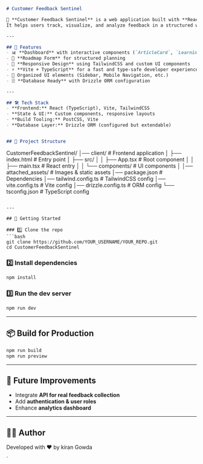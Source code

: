 

```markdown
# Customer Feedback Sentinel

🚀 **Customer Feedback Sentinel** is a web application built with **React (TypeScript)**, **Vite**, and **TailwindCSS**.  
It helps users track, visualize, and analyze feedback in a structured way — turning scattered inputs into actionable insights.  

---

## 📌 Features
- 📊 **Dashboard** with interactive components (`ArticleCard`, `LearningCard`, `ProgressCard`)
- 📝 **Roadmap Form** for structured planning
- 📱 **Responsive Design** using TailwindCSS and custom UI components
- ⚡ **Vite + TypeScript** for a fast and type-safe developer experience
- 🎨 Organized UI elements (Sidebar, Mobile Navigation, etc.)
- 🗄️ **Database Ready** with Drizzle ORM configuration

---

## 🛠️ Tech Stack
- **Frontend:** React (TypeScript), Vite, TailwindCSS
- **State & UI:** Custom components, responsive layouts
- **Build Tooling:** PostCSS, Vite
- **Database Layer:** Drizzle ORM (configured but extendable)


## 📂 Project Structure
```

CustomerFeedbackSentinel/
│── client/                # Frontend application
│   ├── index.html         # Entry point
│   ├── src/
│   │   ├── App.tsx        # Root component
│   │   ├── main.tsx       # React entry
│   │   └── components/    # UI components
│
│── attached\_assets/       # Images & static assets
│── package.json           # Dependencies
│── tailwind.config.ts     # TailwindCSS config
│── vite.config.ts         # Vite config
│── drizzle.config.ts      # ORM config
└── tsconfig.json          # TypeScript config

````

---

## 🚀 Getting Started

### 1️⃣ Clone the repo
```bash
git clone https://github.com/YOUR_USERNAME/YOUR_REPO.git
cd CustomerFeedbackSentinel
````

### 2️⃣ Install dependencies

```bash
npm install
```

### 3️⃣ Run the dev server

```bash
npm run dev
```



---

## 📦 Build for Production

```bash
npm run build
npm run preview
```

---

## 📌 Future Improvements

* Integrate **API for real feedback collection**
* Add **authentication & user roles**
* Enhance **analytics dashboard**

---



## 👨‍💻 Author

Developed with ❤️ by kiran Gowda

`
